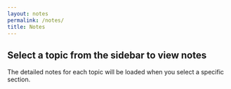 ```yaml
---
layout: notes
permalink: /notes/
title: Notes
---
```


<div class="note-section">
  <h2>Select a topic from the sidebar to view notes</h2>
  <p>The detailed notes for each topic will be loaded when you select a specific section.</p>
</div>